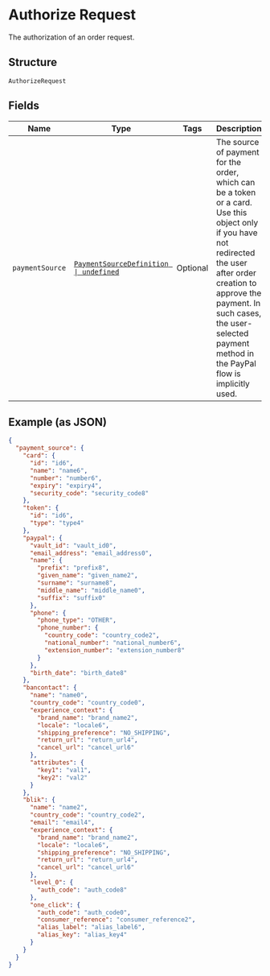 
# Authorize Request

The authorization of an order request.

## Structure

`AuthorizeRequest`

## Fields

| Name | Type | Tags | Description |
|  --- | --- | --- | --- |
| `paymentSource` | [`PaymentSourceDefinition \| undefined`](../../doc/models/payment-source-definition.md) | Optional | The source of payment for the order, which can be a token or a card. Use this object only if you have not redirected the user after order creation to approve the payment. In such cases, the user-selected payment method in the PayPal flow is implicitly used. |

## Example (as JSON)

```json
{
  "payment_source": {
    "card": {
      "id": "id6",
      "name": "name6",
      "number": "number6",
      "expiry": "expiry4",
      "security_code": "security_code8"
    },
    "token": {
      "id": "id6",
      "type": "type4"
    },
    "paypal": {
      "vault_id": "vault_id0",
      "email_address": "email_address0",
      "name": {
        "prefix": "prefix8",
        "given_name": "given_name2",
        "surname": "surname8",
        "middle_name": "middle_name0",
        "suffix": "suffix0"
      },
      "phone": {
        "phone_type": "OTHER",
        "phone_number": {
          "country_code": "country_code2",
          "national_number": "national_number6",
          "extension_number": "extension_number8"
        }
      },
      "birth_date": "birth_date8"
    },
    "bancontact": {
      "name": "name0",
      "country_code": "country_code0",
      "experience_context": {
        "brand_name": "brand_name2",
        "locale": "locale6",
        "shipping_preference": "NO_SHIPPING",
        "return_url": "return_url4",
        "cancel_url": "cancel_url6"
      },
      "attributes": {
        "key1": "val1",
        "key2": "val2"
      }
    },
    "blik": {
      "name": "name2",
      "country_code": "country_code2",
      "email": "email4",
      "experience_context": {
        "brand_name": "brand_name2",
        "locale": "locale6",
        "shipping_preference": "NO_SHIPPING",
        "return_url": "return_url4",
        "cancel_url": "cancel_url6"
      },
      "level_0": {
        "auth_code": "auth_code8"
      },
      "one_click": {
        "auth_code": "auth_code0",
        "consumer_reference": "consumer_reference2",
        "alias_label": "alias_label6",
        "alias_key": "alias_key4"
      }
    }
  }
}
```

